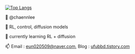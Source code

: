 [![Top Langs](https://github-readme-stats.vercel.app/api/top-langs/?username=chaennlee)](https://github.com/anuraghazra/github-readme-stats) 

  
  👋 @chaennlee

  
  👀 RL, control, diffusion models

  
  🌱 currently learning RL + diffusion

  
  📫 Email : eun020509@naver.com, Blog : [ufubbd.tistory.com ](https://ufubbd.tistory.com/)

